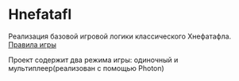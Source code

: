 # Hnefatafl
Реализация базовой игровой логики классического Хнефатафла. 
[Правила игры](https://tavlei.ru/pravila-igry-v-hnefatafl-tavlei)

Проект содержит два режима игры: одиночный и мультиплеер(реализован с помощью Photon)

